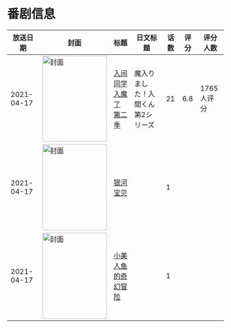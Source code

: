 # 番剧信息

|放送日期|封面|标题|日文标题|话数|评分|评分人数|
|---|---|---|---|---|---|---|
|2021-04-17|<img src="//lain.bgm.tv/pic/cover/c/a4/e8/301740_ZratR.jpg" alt="封面" style="width:150px;height:200px;object-fit:cover;">|[入间同学入魔了 第二季](https://bangumi.tv/subject/301740)|魔入りました！入間くん 第2シリーズ|21|6.8|1765人评分|
|2021-04-17|<img src="//lain.bgm.tv/pic/cover/c/ed/67/333879_c0cAv.jpg" alt="封面" style="width:150px;height:200px;object-fit:cover;">|[银河宝贝](https://bangumi.tv/subject/333879)||1|||
|2021-04-17|<img src="//lain.bgm.tv/pic/cover/c/d2/ee/333883_2Bs4b.jpg" alt="封面" style="width:150px;height:200px;object-fit:cover;">|[小美人鱼的奇幻冒险](https://bangumi.tv/subject/333883)||1|||
